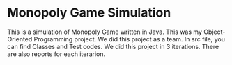 # Monopoly Game Simulation

This is a simulation of Monopoly Game written in Java. 
This was my Object-Oriented Programming project. We did this project as a team. 
In src file, you can find Classes and Test codes. 
We did this project in 3 iterations. There are also reports for each iterarion.
 
